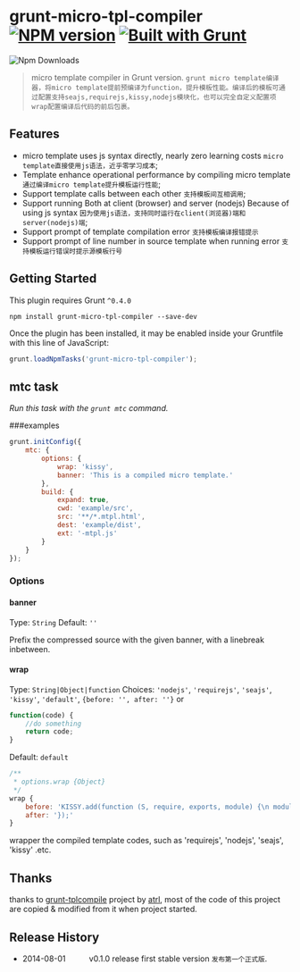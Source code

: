 grunt-micro-tpl-compiler [![NPM version](https://badge.fury.io/js/grunt-micro-tpl-compiler.png)](http://badge.fury.io/js/grunt-micro-tpl-compiler) [![Built with Grunt](https://cdn.gruntjs.com/builtwith.png)](http://gruntjs.com/)
=======================
![Npm Downloads](https://nodei.co/npm/grunt-micro-tpl-compiler.png?downloads=true&stars=true)
> micro template compiler in Grunt version.
`grunt micro template编译器，将micro template提前预编译为function，提升模板性能。编译后的模板可通过配置支持seajs,requirejs,kissy,nodejs模块化，也可以完全自定义配置项wrap配置编译后代码的前后包裹。`

## Features

* micro template uses js syntax directly, nearly zero learning costs `micro template直接使用js语法，近乎零学习成本`;
* Template enhance operational performance by compiling micro template `通过编译micro template提升模板运行性能`;
* Support template calls between each other `支持模板间互相调用`;
* Support running Both at client (browser) and server (nodejs) Because of using js syntax `因为使用js语法，支持同时运行在client(浏览器)端和server(nodejs)端`;
* Support prompt of template compilation error `支持模板编译报错提示`
* Support prompt of line number in source template when running error `支持模板运行错误时提示源模板行号`

## Getting Started
This plugin requires Grunt `^0.4.0`

```shell
npm install grunt-micro-tpl-compiler --save-dev
```

Once the plugin has been installed, it may be enabled inside your Gruntfile with this line of JavaScript:

```js
grunt.loadNpmTasks('grunt-micro-tpl-compiler');
```
## mtc task
_Run this task with the `grunt mtc` command._

###examples

```js
grunt.initConfig({
	mtc: {
		options: {
			wrap: 'kissy',
			banner: 'This is a compiled micro template.'
		},
		build: {
			expand: true,
			cwd: 'example/src',
			src: '**/*.mtpl.html',
			dest: 'example/dist',
			ext: '-mtpl.js'
		}
	}
});
```

### Options

#### banner

Type: `String`
Default: `''`

Prefix the compressed source with the given banner, with a linebreak inbetween.

#### wrap

Type: `String|Object|function`
Choices: `'nodejs'`, `'requirejs'`, `'seajs'`, `'kissy'`, `'default'`, `{before: '', after: ''}` or
```js
function(code) {
    //do something
    return code;
}
```
Default: `default`
```js
/**
 * options.wrap {Object}
 */
wrap {
    before: 'KISSY.add(function (S, require, exports, module) {\n module.exports = ',
    after: '});'
}
```
wrapper the compiled template codes, such as 'requirejs', 'nodejs', 'seajs', 'kissy' .etc.

## Thanks
thanks to [grunt-tplcompile](https://github.com/atrl/grunt-tplcompile) project by [atrl](https://github.com/atrl), most of the code of this project are copied & modified from it when project started.

## Release History

 * 2014-08-01   v0.1.0 release first stable version `发布第一个正式版`.
